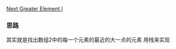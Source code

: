 [Next Greater Element I](https://leetcode.com/problems/next-greater-element-i/)

### 思路
其实就是找出数组2中的每一个元素的最近的大一点的元素
用栈来实现